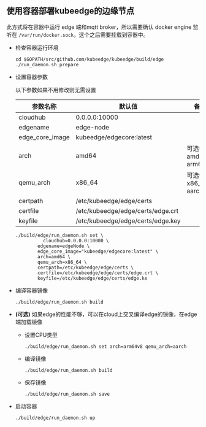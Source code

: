 ## 使用容器部署kubeedge的边缘节点

此方式将在容器中运行 edge 端和mqtt broker，所以需要确认 docker engine 监听在
`/var/run/docker.sock`，这个之后需要挂载到容器中。

+ 检查容器运行环境
  ```
  cd $GOPATH/src/github.com/kubeedge/kubeedge/build/edge
  ./run_daemon.sh prepare
  ```

+ 设置容器参数

  以下参数如果不用修改则无需设置

  | 参数名称        | 默认值                            | 备注                     |
  | --------------- | --------------------------------- | ------------------------ |
  | cloudhub        | 0.0.0.0:10000                     |                          |
  | edgename        | edge-node                         |                          |
  | edge_core_image | kubeedge/edgecore:latest          |                          |
  | arch            | amd64                             | 可选值：amd64 \| arm64v8 |
  | qemu_arch       | x86_64                            | 可选值：x86_64 \| aarch  |
  | certpath        | /etc/kubeedge/edge/certs          |                          |
  | certfile        | /etc/kubeedge/edge/certs/edge.crt |                          |
  | keyfile         | /etc/kubeedge/edge/certs/edge.key |                          |

  ```shell
  ./build/edge/run_daemon.sh set \
  		    cloudhub=0.0.0.0:10000 \
          edgename=edgeNode \
          edge_core_image="kubeedge/edgecore:latest" \
          arch=amd64 \
          qemu_arch=x86_64 \
          certpath=/etc/kubeedge/edge/certs \
          certfile=/etc/kubeedge/edge/certs/edge.crt \
          keyfile=/etc/kubeedge/edge/certs/edge.ke
  ````

+ 编译容器镜像

  ```
  ./build/edge/run_daemon.sh build
  ```

+ **(可选)** 如果edge的性能不够，可以在cloud上交叉编译edge的镜像，在edge端加载镜像
  - 设置CPU类型

    ```
    ./build/edge/run_daemon.sh set arch=arm64v8 qemu_arch=aarch
    ```

  - 编译镜像
    ```
    ./build/edge/run_daemon.sh build
    ```

  - 保存镜像
    ```
    ./build/edge/run_daemon.sh save 
    ```

+ 启动容器
  ```
  ./build/edge/run_daemon.sh up
  ```
